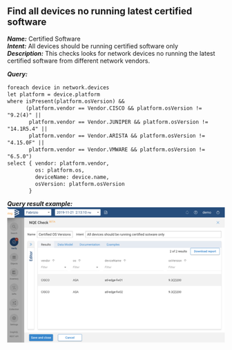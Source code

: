 ## Find all devices no running latest certified software

***Name:*** Certified Software  
***Intent:*** All devices should be running certified software only  
***Description:*** This checks looks for network   devices no running the latest certified software from different network vendors.

***Query:***
```
foreach device in network.devices
let platform = device.platform
where isPresent(platform.osVersion) &&
      (platform.vendor == Vendor.CISCO && platform.osVersion != "9.2(4)" ||
       platform.vendor == Vendor.JUNIPER && platform.osVersion != "14.1R5.4" ||
       platform.vendor == Vendor.ARISTA && platform.osVersion != "4.15.0F" ||
       platform.vendor == Vendor.VMWARE && platform.osVersion != "6.5.0")
select { vendor: platform.vendor,
         os: platform.os,
         deviceName: device.name,
         osVersion: platform.osVersion
       }
```

***Query result example:***
![In-App NQE Checks Certified Software](/images/in-app-nqe-checks-example-certified-software.png?width=800px&classes=shadow)
